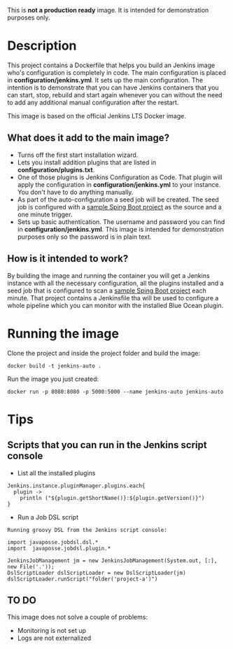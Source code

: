 This is **not a production ready** image. It is intended for demonstration purposes only.

# Description
This project contains a Dockerfile that helps you build an Jenkins image who's configuration is completely in code.
The main configuration is placed in **configuration/jenkins.yml**. It sets up the main configuration.
The intention is to demonstrate that you can have Jenkins containers that you can start, stop, rebuild and start again whenever you can without the need to add any additional manual configuration after the restart.

This image is based on the official Jenkins LTS Docker image.

## What does it add to the main image?
* Turns off the first start installation wizard.
* Lets you install addition plugins that are listed in **configuration/plugins.txt**.
* One of those plugins is Jenkins Configuration as Code. That plugin will apply the configuration in **configuration/jenkins.yml** to your instance. You don't have to do anything manually.
* As part of the auto-configuration a seed job will be created. The seed job is configured with a [sample Sping Boot project](https://github.com/igorstojanovski/jenkins-pipeline-as-code) as the source
and a one minute trigger.
* Sets up basic authentication. The username and password you can find in **configuration/jenkins.yml**. This image is intended for demonstration purposes only
so the password is in plain text.  

## How is it intended to work?
By building the image and running the container you will get a Jenkins instance with all the necessary configuration, all the plugins installed and a seed job
that is configured to scan a [sample Sping Boot project](https://github.com/igorstojanovski/jenkins-pipeline-as-code) each minute. That project contains a Jenkinsfile
tha will be used to configure a whole pipeline which you can monitor with the installed Blue Ocean plugin.  

# Running the image
Clone the project and inside the project folder and build the image:
  
```docker build -t jenkins-auto .```

Run the image you just created:

```docker run -p 8080:8080 -p 5000:5000 --name jenkins-auto jenkins-auto```

# Tips
## Scripts that you can run in the Jenkins script console
* List all the installed plugins
```
Jenkins.instance.pluginManager.plugins.each{
  plugin -> 
    println ("${plugin.getShortName()}:${plugin.getVersion()}")
}
```
* Run a Job DSL script
```
Running groovy DSL from the Jenkins script console:

import javaposse.jobdsl.dsl.*
import  javaposse.jobdsl.plugin.*

JenkinsJobManagement jm = new JenkinsJobManagement(System.out, [:], new File('.'));
DslScriptLoader dslScriptLoader = new DslScriptLoader(jm)
dslScriptLoader.runScript("folder('project-a')")
```
 
 ## TO DO
 This image does not solve a couple of problems:
 * Monitoring is not set up
 * Logs are not externalized
     